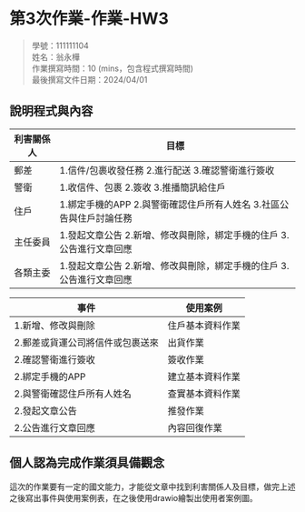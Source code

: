 # 第3次作業-作業-HW3
>
>學號：111111104
><br />
>姓名：翁永樺
><br />
>作業撰寫時間：10 (mins，包含程式撰寫時間)
><br />
>最後撰寫文件日期：2024/04/01
>



## 說明程式與內容
|  利害關係人   | 目標  |
|  ----  | ----  |
| 郵差  | 1.信件/包裹收發任務 2.進行配送 3.確認警衛進行簽收 |
| 警衛  | 1.收信件、包裹 2.簽收 3.推播簡訊給住戶|
| 住戶  | 1.綁定手機的APP 2.與警衛確認住戶所有人姓名 3.社區公告與住戶討論任務 |
| 主任委員  | 1.發起文章公告 2.新增、修改與刪除，綁定手機的住戶 3.公告進行文章回應 |
| 各類主委  | 1.發起文章公告 2.新增、修改與刪除，綁定手機的住戶 3.公告進行文章回應 |

|  事件   | 使用案例  |
|  ----  | ----  |
| 1.新增、修改與刪除  | 住戶基本資料作業 |
| 2.郵差或貨運公司將信件或包裹送來  | 出貨作業 |
| 2.確認警衛進行簽收 | 簽收作業 |
| 2.綁定手機的APP  | 建立基本資料作業 |
| 2.與警衛確認住戶所有人姓名  | 查實基本資料作業 |
| 2.發起文章公告  | 推發作業 |
| 2.公告進行文章回應  | 內容回復作業 |

## 個人認為完成作業須具備觀念
這次的作業要有一定的國文能力，才能從文章中找到利害關係人及目標，做完上述之後寫出事件與使用案例表，在之後使用drawio繪製出使用者案例圖。

